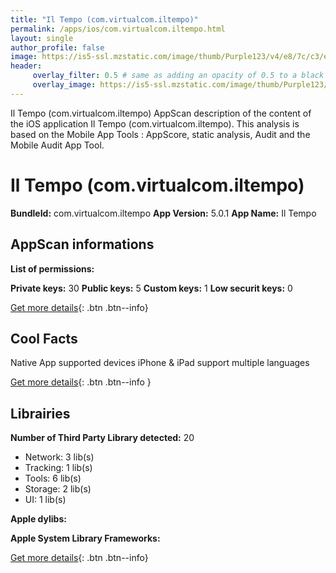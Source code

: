 ```yaml
---
title: "Il Tempo (com.virtualcom.iltempo)"
permalink: /apps/ios/com.virtualcom.iltempo.html
layout: single
author_profile: false
image: https://is5-ssl.mzstatic.com/image/thumb/Purple123/v4/e8/7c/c3/e87cc30a-a2ee-e0f3-3343-a4ad2ced8ba3/AppIcon-0-0-1x_U007emarketing-0-0-0-7-0-0-sRGB-0-0-0-GLES2_U002c0-512MB-85-220-0-0.png/512x512bb.jpg
header: 
     overlay_filter: 0.5 # same as adding an opacity of 0.5 to a black background
     overlay_image: https://is5-ssl.mzstatic.com/image/thumb/Purple123/v4/e8/7c/c3/e87cc30a-a2ee-e0f3-3343-a4ad2ced8ba3/AppIcon-0-0-1x_U007emarketing-0-0-0-7-0-0-sRGB-0-0-0-GLES2_U002c0-512MB-85-220-0-0.png/512x512bb.jpg
---
```

Il Tempo (com.virtualcom.iltempo) AppScan description of the content of the iOS application Il Tempo (com.virtualcom.iltempo). This analysis is based on the Mobile App Tools : AppScore, static analysis, Audit and the Mobile Audit App Tool.

# Il Tempo (com.virtualcom.iltempo)

**BundleId:** com.virtualcom.iltempo
**App Version:** 5.0.1
**App Name:** Il Tempo


## AppScan informations 

**List of permissions:** 
  
  
**Private keys:** 30
**Public keys:** 5
**Custom keys:** 1
**Low securit keys:** 0
  
[Get more details](/pricing.html){: .btn .btn--info}

## Cool Facts

Native App
supported devices iPhone & iPad
support multiple languages
  
[Get more details](/pricing.html){: .btn .btn--info }

## Librairies 
**Number of Third Party Library detected:** 20
- Network: 3 lib(s)
- Tracking: 1 lib(s)
- Tools: 6 lib(s)
- Storage: 2 lib(s)
- UI: 1 lib(s)


**Apple dylibs:**


**Apple System Library Frameworks:**


  
[Get more details](/pricing.html){: .btn .btn--info}

